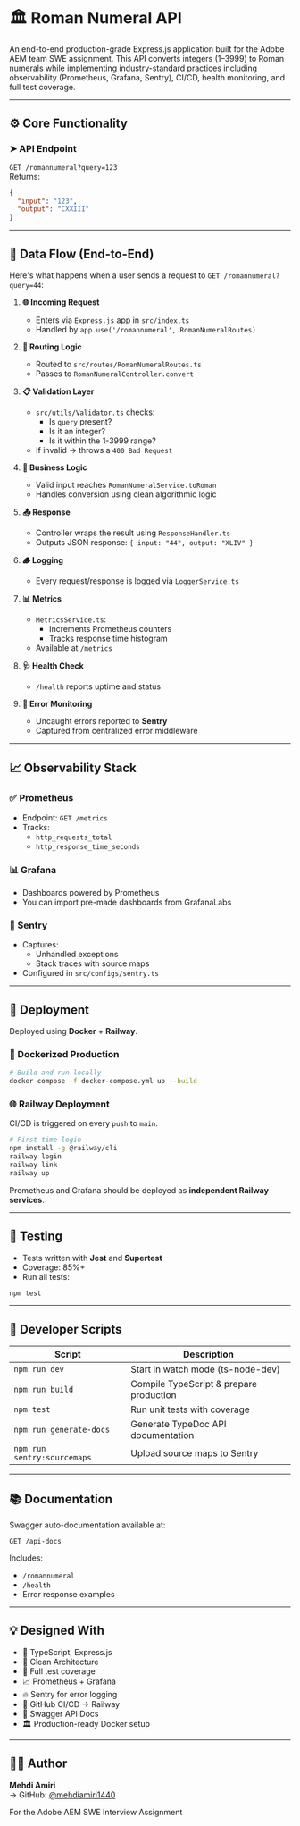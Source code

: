 # 🏛️ Roman Numeral API

An end-to-end production-grade Express.js application built for the Adobe AEM team SWE assignment. This API converts integers (1–3999) to Roman numerals while implementing industry-standard practices including observability (Prometheus, Grafana, Sentry), CI/CD, health monitoring, and full test coverage.

---

## ⚙️ Core Functionality

### ➤ API Endpoint

`GET /romannumeral?query=123`  
Returns:

```json
{
  "input": "123",
  "output": "CXXIII"
}
```

---

## 🔁 Data Flow (End-to-End)

Here's what happens when a user sends a request to `GET /romannumeral?query=44`:

1. **🌐 Incoming Request**

   - Enters via `Express.js` app in `src/index.ts`
   - Handled by `app.use('/romannumeral', RomanNumeralRoutes)`

2. **🔀 Routing Logic**

   - Routed to `src/routes/RomanNumeralRoutes.ts`
   - Passes to `RomanNumeralController.convert`

3. **📋 Validation Layer**

   - `src/utils/Validator.ts` checks:
     - Is `query` present?
     - Is it an integer?
     - Is it within the 1-3999 range?
   - If invalid → throws a `400 Bad Request`

4. **🧠 Business Logic**

   - Valid input reaches `RomanNumeralService.toRoman`
   - Handles conversion using clean algorithmic logic

5. **📤 Response**

   - Controller wraps the result using `ResponseHandler.ts`
   - Outputs JSON response: `{ input: "44", output: "XLIV" }`

6. **🪵 Logging**

   - Every request/response is logged via `LoggerService.ts`

7. **📊 Metrics**

   - `MetricsService.ts`:
     - Increments Prometheus counters
     - Tracks response time histogram
   - Available at `/metrics`

8. **🩺 Health Check**

   - `/health` reports uptime and status

9. **🚨 Error Monitoring**
   - Uncaught errors reported to **Sentry**
   - Captured from centralized error middleware

---

## 📈 Observability Stack

### ✅ Prometheus

- Endpoint: `GET /metrics`
- Tracks:
  - `http_requests_total`
  - `http_response_time_seconds`

### 📊 Grafana

- Dashboards powered by Prometheus
- You can import pre-made dashboards from GrafanaLabs

### 🧠 Sentry

- Captures:
  - Unhandled exceptions
  - Stack traces with source maps
- Configured in `src/configs/sentry.ts`

---

## 🚀 Deployment

Deployed using **Docker** + **Railway**.

### 🔧 Dockerized Production

```bash
# Build and run locally
docker compose -f docker-compose.yml up --build
```

### 🌐 Railway Deployment

CI/CD is triggered on every `push` to `main`.

```bash
# First-time login
npm install -g @railway/cli
railway login
railway link
railway up
```

Prometheus and Grafana should be deployed as **independent Railway services**.

---

## 🧪 Testing

- Tests written with **Jest** and **Supertest**
- Coverage: 85%+
- Run all tests:

```bash
npm test
```

---

## 🧰 Developer Scripts

| Script                      | Description                             |
| --------------------------- | --------------------------------------- |
| `npm run dev`               | Start in watch mode (ts-node-dev)       |
| `npm run build`             | Compile TypeScript & prepare production |
| `npm test`                  | Run unit tests with coverage            |
| `npm run generate-docs`     | Generate TypeDoc API documentation      |
| `npm run sentry:sourcemaps` | Upload source maps to Sentry            |

---

## 📚 Documentation

Swagger auto-documentation available at:

```
GET /api-docs
```

Includes:

- `/romannumeral`
- `/health`
- Error response examples

---

## 💡 Designed With

- 🧰 TypeScript, Express.js
- 🎯 Clean Architecture
- 🧪 Full test coverage
- 📈 Prometheus + Grafana
- 🔥 Sentry for error logging
- 🚀 GitHub CI/CD → Railway
- 📄 Swagger API Docs
- 🏛️ Production-ready Docker setup

---

## 🧑‍💻 Author

**Mehdi Amiri**  
→ GitHub: [@mehdiamiri1440](https://github.com/mehdiamiri1440)

For the Adobe AEM SWE Interview Assignment
